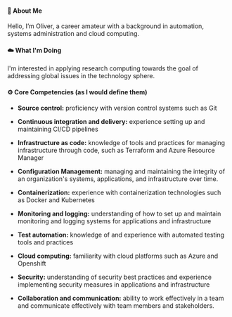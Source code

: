 #### 👋 About Me 

Hello, I’m Oliver, a career amateur with a background in automation, systems administration and cloud computing. 

#### ☁️ What I'm Doing 

I'm interested in applying research computing towards the goal of addressing global issues in the technology sphere.

#### ⚙️ Core Competencies (as I would define them) 

- **Source control:** proficiency with version control systems such as Git

- **Continuous integration and delivery:** experience setting up and maintaining CI/CD pipelines

- **Infrastructure as code:** knowledge of tools and practices for managing infrastructure through code, such as Terraform and Azure Resource Manager

- **Configuration Management:** managing and maintaining the integrity of an organization's systems, applications, and infrastructure over time.

- **Containerization:** experience with containerization technologies such as Docker and Kubernetes

- **Monitoring and logging:** understanding of how to set up and maintain monitoring and logging systems for applications and infrastructure

- **Test automation:** knowledge of and experience with automated testing tools and practices

- **Cloud computing:** familiarity with cloud platforms such as Azure and Openshift

- **Security:** understanding of security best practices and experience implementing security measures in applications and infrastructure

- **Collaboration and communication:** ability to work effectively in a team and communicate effectively with team members and stakeholders.

<!---
oherma01/oherma01 is a ✨ special ✨ repository because its `README.md` (this file) appears on your GitHub profile.
You can click the Preview link to take a look at your changes.
--->


